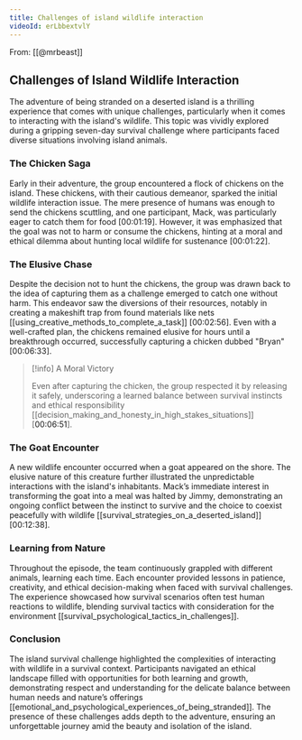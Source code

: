 ```yaml
---
title: Challenges of island wildlife interaction
videoId: erLbbextvlY
---
```


From: [[@mrbeast]] <br/> 
## Challenges of Island Wildlife Interaction

The adventure of being stranded on a deserted island is a thrilling experience that comes with unique challenges, particularly when it comes to interacting with the island's wildlife. This topic was vividly explored during a gripping seven-day survival challenge where participants faced diverse situations involving island animals.

### The Chicken Saga

Early in their adventure, the group encountered a flock of chickens on the island. These chickens, with their cautious demeanor, sparked the initial wildlife interaction issue. The mere presence of humans was enough to send the chickens scuttling, and one participant, Mack, was particularly eager to catch them for food [<a class="yt-timestamp" data-t="00:01:19">00:01:19</a>]. However, it was emphasized that the goal was not to harm or consume the chickens, hinting at a moral and ethical dilemma about hunting local wildlife for sustenance [<a class="yt-timestamp" data-t="00:01:22">00:01:22</a>].

### The Elusive Chase

Despite the decision not to hunt the chickens, the group was drawn back to the idea of capturing them as a challenge emerged to catch one without harm. This endeavor saw the diversions of their resources, notably in creating a makeshift trap from found materials like nets [[using_creative_methods_to_complete_a_task]] [<a class="yt-timestamp" data-t="00:02:56">00:02:56</a>]. Even with a well-crafted plan, the chickens remained elusive for hours until a breakthrough occurred, successfully capturing a chicken dubbed "Bryan" [<a class="yt-timestamp" data-t="00:06:33">00:06:33</a>].

> [!info] A Moral Victory
> 
> Even after capturing the chicken, the group respected it by releasing it safely, underscoring a learned balance between survival instincts and ethical responsibility [[decision_making_and_honesty_in_high_stakes_situations]] [<a class="yt-timestamp" data-t="00:06:51">00:06:51</a>].

### The Goat Encounter

A new wildlife encounter occurred when a goat appeared on the shore. The elusive nature of this creature further illustrated the unpredictable interactions with the island's inhabitants. Mack’s immediate interest in transforming the goat into a meal was halted by Jimmy, demonstrating an ongoing conflict between the instinct to survive and the choice to coexist peacefully with wildlife [[survival_strategies_on_a_deserted_island]] [<a class="yt-timestamp" data-t="00:12:38">00:12:38</a>].

### Learning from Nature

Throughout the episode, the team continuously grappled with different animals, learning each time. Each encounter provided lessons in patience, creativity, and ethical decision-making when faced with survival challenges. The experience showcased how survival scenarios often test human reactions to wildlife, blending survival tactics with consideration for the environment [[survival_psychological_tactics_in_challenges]].

### Conclusion

The island survival challenge highlighted the complexities of interacting with wildlife in a survival context. Participants navigated an ethical landscape filled with opportunities for both learning and growth, demonstrating respect and understanding for the delicate balance between human needs and nature’s offerings [[emotional_and_psychological_experiences_of_being_stranded]]. The presence of these challenges adds depth to the adventure, ensuring an unforgettable journey amid the beauty and isolation of the island.